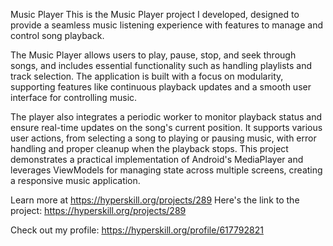 Music Player
This is the Music Player project I developed, designed to provide a seamless music listening experience with features to manage and control song playback.

The Music Player allows users to play, pause, stop, and seek through songs, and includes essential functionality such as handling playlists and track selection. The application is built with a focus on modularity, supporting features like continuous playback updates and a smooth user interface for controlling music.

The player also integrates a periodic worker to monitor playback status and ensure real-time updates on the song's current position. It supports various user actions, from selecting a song to playing or pausing music, with error handling and proper cleanup when the playback stops. This project demonstrates a practical implementation of Android's MediaPlayer and leverages ViewModels for managing state across multiple screens, creating a responsive music application.



Learn more at https://hyperskill.org/projects/289
Here's the link to the project: https://hyperskill.org/projects/289

Check out my profile: https://hyperskill.org/profile/617792821
